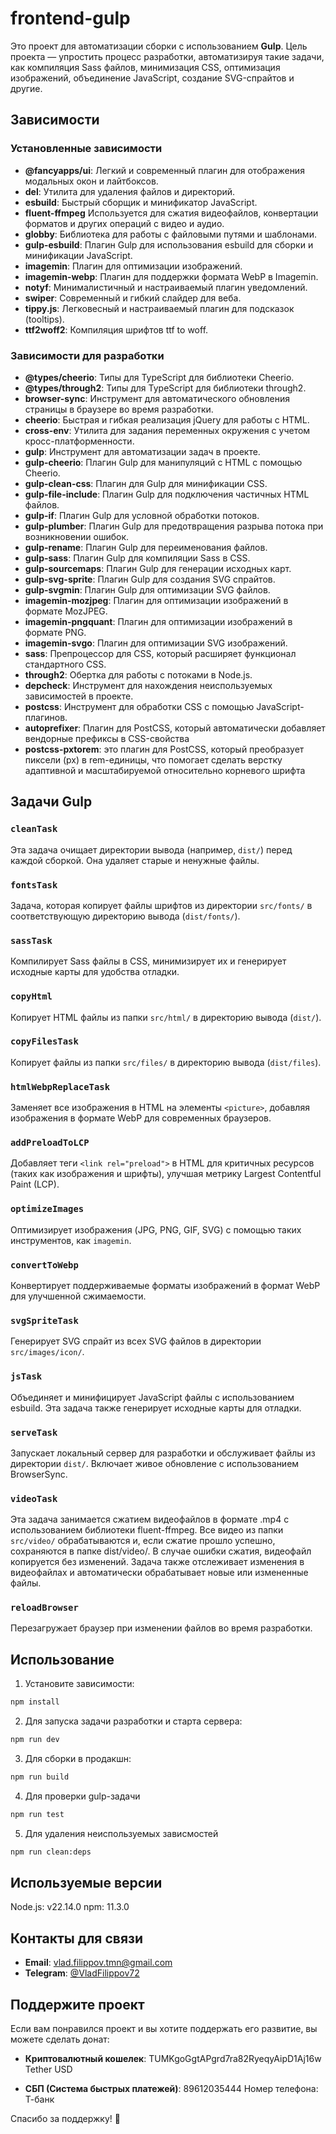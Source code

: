 # frontend-gulp

Это проект для автоматизации сборки с использованием **Gulp**. Цель проекта — упростить процесс разработки,
автоматизируя такие задачи, как компиляция Sass файлов, минимизация CSS, оптимизация изображений, объединение
JavaScript, создание SVG-спрайтов и другие.

## Зависимости

### Установленные зависимости

- **@fancyapps/ui**: Легкий и современный плагин для отображения модальных окон и лайтбоксов.
- **del**: Утилита для удаления файлов и директорий.
- **esbuild**: Быстрый сборщик и минификатор JavaScript.
- **fluent-ffmpeg** Используется для сжатия видеофайлов, конвертации форматов и других операций с видео и аудио.
- **globby**: Библиотека для работы с файловыми путями и шаблонами.
- **gulp-esbuild**: Плагин Gulp для использования esbuild для сборки и минификации JavaScript.
- **imagemin**: Плагин для оптимизации изображений.
- **imagemin-webp**: Плагин для поддержки формата WebP в Imagemin.
- **notyf**: Минималистичный и настраиваемый плагин уведомлений.
- **swiper**: Современный и гибкий слайдер для веба.
- **tippy.js**: Легковесный и настраиваемый плагин для подсказок (tooltips).
- **ttf2woff2**: Компиляция шрифтов ttf to woff.

### Зависимости для разработки

- **@types/cheerio**: Типы для TypeScript для библиотеки Cheerio.
- **@types/through2**: Типы для TypeScript для библиотеки through2.
- **browser-sync**: Инструмент для автоматического обновления страницы в браузере во время разработки.
- **cheerio**: Быстрая и гибкая реализация jQuery для работы с HTML.
- **cross-env**: Утилита для задания переменных окружения с учетом кросс-платформенности.
- **gulp**: Инструмент для автоматизации задач в проекте.
- **gulp-cheerio**: Плагин Gulp для манипуляций с HTML с помощью Cheerio.
- **gulp-clean-css**: Плагин для Gulp для минификации CSS.
- **gulp-file-include**: Плагин Gulp для подключения частичных HTML файлов.
- **gulp-if**: Плагин Gulp для условной обработки потоков.
- **gulp-plumber**: Плагин Gulp для предотвращения разрыва потока при возникновении ошибок.
- **gulp-rename**: Плагин Gulp для переименования файлов.
- **gulp-sass**: Плагин Gulp для компиляции Sass в CSS.
- **gulp-sourcemaps**: Плагин Gulp для генерации исходных карт.
- **gulp-svg-sprite**: Плагин Gulp для создания SVG спрайтов.
- **gulp-svgmin**: Плагин Gulp для оптимизации SVG файлов.
- **imagemin-mozjpeg**: Плагин для оптимизации изображений в формате MozJPEG.
- **imagemin-pngquant**: Плагин для оптимизации изображений в формате PNG.
- **imagemin-svgo**: Плагин для оптимизации SVG изображений.
- **sass**: Препроцессор для CSS, который расширяет функционал стандартного CSS.
- **through2**: Обертка для работы с потоками в Node.js.
- **depcheck**: Инструмент для нахождения неиспользуемых зависимостей в проекте.
- **postcss**: Инструмент для обработки CSS с помощью JavaScript-плагинов.
- **autoprefixer**: Плагин для PostCSS, который автоматически добавляет вендорные префиксы в CSS-свойства
- **postcss-pxtorem**: это плагин для PostCSS, который преобразует пиксели (px) в rem-единицы, что помогает сделать верстку адаптивной и масштабируемой относительно корневого шрифта

## Задачи Gulp

### `cleanTask`

Эта задача очищает директории вывода (например, `dist/`) перед каждой сборкой. Она удаляет старые и ненужные файлы.

### `fontsTask`

Задача, которая копирует файлы шрифтов из директории `src/fonts/` в соответствующую директорию вывода (`dist/fonts/`).

### `sassTask`

Компилирует Sass файлы в CSS, минимизирует их и генерирует исходные карты для удобства отладки.

### `copyHtml`

Копирует HTML файлы из папки `src/html/` в директорию вывода (`dist/`).

### `copyFilesTask`

Копирует файлы из папки `src/files/` в директорию вывода (`dist/files`).

### `htmlWebpReplaceTask`

Заменяет все изображения в HTML на элементы `<picture>`, добавляя изображения в формате WebP для современных браузеров.

### `addPreloadToLCP`

Добавляет теги `<link rel="preload">` в HTML для критичных ресурсов (таких как изображения и шрифты), улучшая метрику
Largest Contentful Paint (LCP).

### `optimizeImages`

Оптимизирует изображения (JPG, PNG, GIF, SVG) с помощью таких инструментов, как `imagemin`.

### `convertToWebp`

Конвертирует поддерживаемые форматы изображений в формат WebP для улучшенной сжимаемости.

### `svgSpriteTask`

Генерирует SVG спрайт из всех SVG файлов в директории `src/images/icon/`.

### `jsTask`

Объединяет и минифицирует JavaScript файлы с использованием esbuild. Эта задача также генерирует исходные карты для
отладки.

### `serveTask`

Запускает локальный сервер для разработки и обслуживает файлы из директории `dist/`. Включает живое обновление с
использованием BrowserSync.

### `videoTask`

Эта задача занимается сжатием видеофайлов в формате .mp4 с использованием библиотеки fluent-ffmpeg. Все видео из
папки `src/video/` обрабатываются и, если сжатие прошло успешно, сохраняются в папке dist/video/. В случае ошибки
сжатия, видеофайл копируется без изменений. Задача также отслеживает изменения в видеофайлах и автоматически
обрабатывает новые или измененные файлы.

### `reloadBrowser`

Перезагружает браузер при изменении файлов во время разработки.

## Использование

1. Установите зависимости:

```bash
npm install
```

2. Для запуска задачи разработки и старта сервера:

```bash
npm run dev
```

3. Для сборки в продакшн:

```bash
npm run build
```

4. Для проверки gulp-задачи

```bash
npm run test 
```

5. Для удаления неиспользуемых зависмостей

```bash
npm run clean:deps 
```

## Используемые версии

Node.js: v22.14.0
npm: 11.3.0

## Контакты для связи

- **Email**: [vlad.filippov.tmn@gmail.com](mailto:vlad.filippov.tmn@gmail.com)
- **Telegram**: [@VladFilippov72](https://t.me/VladFilippov72)

## Поддержите проект

Если вам понравился проект и вы хотите поддержать его развитие, вы можете сделать донат:

- **Криптовалютный кошелек**: TUMKgoGgtAPgrd7ra82RyeqyAipD1Aj16w
  Tether USD

- **СБП (Система быстрых платежей)**: 89612035444
  Номер телефона: Т-банк

Спасибо за поддержку! 🙏